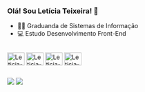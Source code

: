 ### Olá! Sou Letícia Teixeira! 👋

- 👩‍🎓 Graduanda de Sistemas de Informação
- 💻 Estudo Desenvolvimento Front-End

##

<div style="display: inline_block">
    <img align="center" alt="Leticia-HTML" height="30" width="40" src="https://cdn.jsdelivr.net/gh/devicons/devicon/icons/html5/html5-original.svg"/>
    <img align="center" alt="Leticia-CSS" height="30" width="40" src="https://cdn.jsdelivr.net/gh/devicons/devicon/icons/css3/css3-original.svg" />
    <img align="center" alt="Leticia-JS" height="30" width="40" src="https://cdn.jsdelivr.net/gh/devicons/devicon/icons/javascript/javascript-original.svg"/>
    <img align="center" alt="Leticia-Python" height="30" width="40" src="https://cdn.jsdelivr.net/gh/devicons/devicon/icons/python/python-original-wordmark.svg"/>
</div>

##

<div>
    <a href="https://www.linkedin.com/in/let%C3%ADcia-teixeira-a113661aa/" target="_blank"> <img src="https://img.shields.io/badge/LinkedIn-0077B5?style=for-the-badge&logo=linkedin&logoColor=white" target="_blank"/></a>
    <a href="mailto:santosletici33@gmail.com"><img src="https://img.shields.io/badge/Gmail-D14836?style=for-the-badge&logo=gmail&logoColor=white" target="_blank"/></a>
</div>

 
